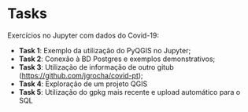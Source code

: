 # Tasks
 Exercícios no Jupyter com dados do Covid-19:
 * **Task 1**: Exemplo da utilização do PyQGIS no Jupyter;
 * **Task 2**: Conexão à BD Postgres e exemplos demonstrativos;
 * **Task 3**: Utilização de informação de outro gitub (https://github.com/jgrocha/covid-pt);
 * **Task 4**: Exploração de um projeto QGIS
 * **Task 5**: Utilização do gpkg mais recente e upload automático para o SQL

